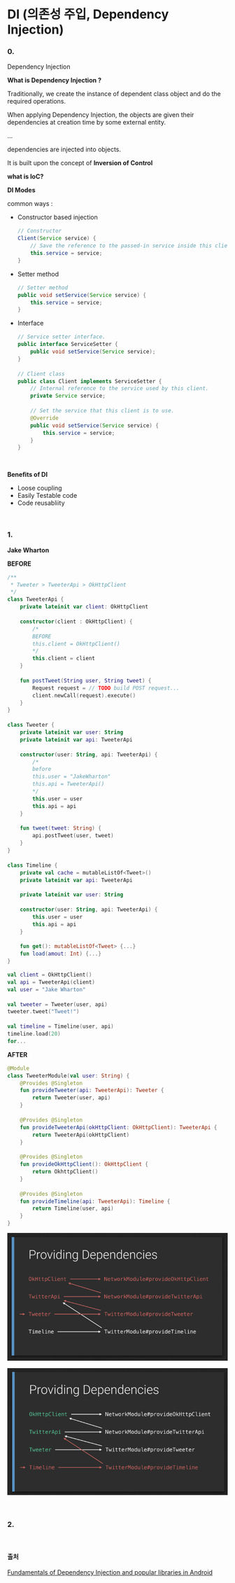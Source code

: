 # DI (의존성 주입, Dependency Injection)

### 0. 

Dependency Injection

**What is Dependency Injection ?**

Traditionally, we create the instance of dependent class object and do the required operations. 

When applying Dependency Injection, the objects are given their dependencies at creation time by some external entity.

...

dependencies are injected into objects.



It is built upon the concept of **Inversion of Control** 

**what is IoC?** 



**DI Modes**

common ways : 

- Constructor based injection

  ```java
  // Constructor
  Client(Service service) {
      // Save the reference to the passed-in service inside this client
      this.service = service;
  }
  ```

- Setter method

  ```java
  // Setter method
  public void setService(Service service) {
      this.service = service;
  }
  ```

- Interface

  ```java
  // Service setter interface.
  public interface ServiceSetter {
      public void setService(Service service);
  }

  // Client class
  public class Client implements ServiceSetter {
      // Internal reference to the service used by this client.
      private Service service;

      // Set the service that this client is to use.
      @Override
      public void setService(Service service) {
          this.service = service;
      }
  }
  ```

  ​

**Benefits of DI**

- Loose coupling
- Easily Testable code
- Code reusabliity

<br>

### 1.

**Jake Wharton**

**BEFORE**

```kotlin
/**
 * Tweeter > TweeterApi > OkHttpClient
 */
class TweeterApi {
    private lateinit var client: OkHttpClient

    constructor(client : OkHttpClient) {
        /*
        BEFORE
        this.client = OkHttpClient()
        */
        this.client = client
    }

    fun postTweet(String user, String tweet) {
        Request request = // TODO build POST request...
        client.newCall(request).execute()
    }
}

class Tweeter {
    private lateinit var user: String
    private lateinit var api: TweeterApi

    constructor(user: String, api: TweeterApi) {
      	/*
        before
        this.user = "JakeWharton"
        this.api = TweeterApi()
        */
        this.user = user
        this.api = api
    }
	
    fun tweet(tweet: String) {
        api.postTweet(user, tweet)
    }
}

class Timeline {
    private val cache = mutableListOf<Tweet>()
    private lateinit var api: TweeterApi
  	
    private lateinit var user: String
  	
    constructor(user: String, api: TweeterApi) {
        this.user = user
        this.api = api
    }
  
    fun get(): mutableListOf<Tweet> {...}
    fun load(amout: Int) {...}
}
```

```kotlin
val client = OkHttpClient()
val api = TweeterApi(client)
val user = "Jake Wharton"

val tweeter = Tweeter(user, api)
tweeter.tweet("Tweet!")

val timeline = Timeline(user, api)
timeline.load(20)
for...
```



**AFTER**

```kotlin
@Module
class TweeterModule(val user: String) {
    @Provides @Singleton
    fun provideTweeter(api: TweeterApi): Tweeter {
        return Tweeter(user, api)
    }

  	@Provides @Singleton
  	fun provideTweeterApi(okHttpClient: OkHttpClient): TweeterApi {
    	return TweeterApi(okHttpClient)
  	}
  
    @Provides @Singleton
  	fun provideOkHttpClient(): OkHttpClient {
      	return OkhttpClient()
  	}
  
  	@Provides @Singleton
    fun provideTimeline(api: TweeterApi): Timeline {
		return Timeline(user, api)
    }
}
```



![module_0](https://github.com/JUWON-KEVIN-LEE/kotlin-study/blob/master/di/images/module_0.png)

![module_1](https://github.com/JUWON-KEVIN-LEE/kotlin-study/blob/master/di/images/module_1.png)

<br>

### 2.

<br>



#### 출처

[Fundamentals of Dependency Injection and popular libraries in Android                                ](https://android.jlelse.eu/fundamentals-of-dependency-injection-and-popular-libraries-in-android-c17cf48b5253)